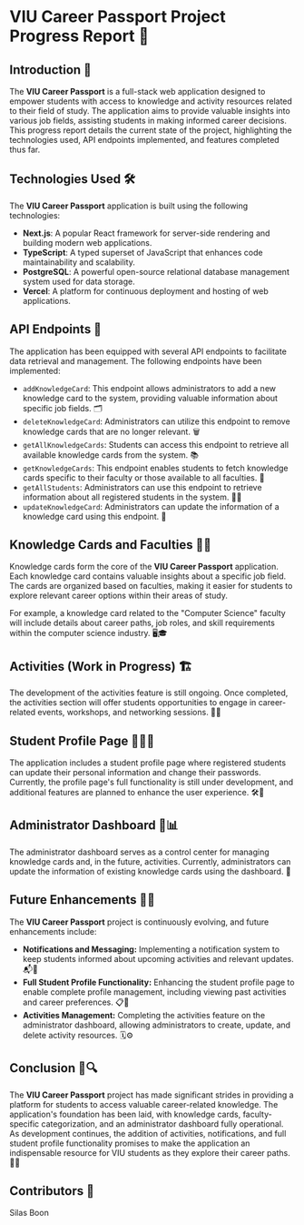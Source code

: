 # VIU Career Passport Project Progress Report 🚀

## Introduction 📜

The **VIU Career Passport** is a full-stack web application designed to empower students with access to knowledge and activity resources related to their field of study. The application aims to provide valuable insights into various job fields, assisting students in making informed career decisions. This progress report details the current state of the project, highlighting the technologies used, API endpoints implemented, and features completed thus far.

## Technologies Used 🛠️

The **VIU Career Passport** application is built using the following technologies:

- **Next.js**: A popular React framework for server-side rendering and building modern web applications.
- **TypeScript**: A typed superset of JavaScript that enhances code maintainability and scalability.
- **PostgreSQL**: A powerful open-source relational database management system used for data storage.
- **Vercel**: A platform for continuous deployment and hosting of web applications.

## API Endpoints 🚀

The application has been equipped with several API endpoints to facilitate data retrieval and management. The following endpoints have been implemented:

- `addKnowledgeCard`: This endpoint allows administrators to add a new knowledge card to the system, providing valuable information about specific job fields. 🗂️
- `deleteKnowledgeCard`: Administrators can utilize this endpoint to remove knowledge cards that are no longer relevant. 🗑️
- `getAllKnowledgeCards`: Students can access this endpoint to retrieve all available knowledge cards from the system. 📚
- `getKnowledgeCards`: This endpoint enables students to fetch knowledge cards specific to their faculty or those available to all faculties. 📜
- `getAllStudents`: Administrators can use this endpoint to retrieve information about all registered students in the system. 🧑‍🎓
- `updateKnowledgeCard`: Administrators can update the information of a knowledge card using this endpoint. 🔄

## Knowledge Cards and Faculties 🧠🏫

Knowledge cards form the core of the **VIU Career Passport** application. Each knowledge card contains valuable insights about a specific job field. The cards are organized based on faculties, making it easier for students to explore relevant career options within their areas of study.

For example, a knowledge card related to the "Computer Science" faculty will include details about career paths, job roles, and skill requirements within the computer science industry. 🖥️🎓

## Activities (Work in Progress) 🏗️

The development of the activities feature is still ongoing. Once completed, the activities section will offer students opportunities to engage in career-related events, workshops, and networking sessions. 📆🤝

## Student Profile Page 👩‍🎓📝

The application includes a student profile page where registered students can update their personal information and change their passwords. Currently, the profile page's full functionality is still under development, and additional features are planned to enhance the user experience. 🛠️🔐

## Administrator Dashboard 🚦📊

The administrator dashboard serves as a control center for managing knowledge cards and, in the future, activities. Currently, administrators can update the information of existing knowledge cards using the dashboard. 🚀

## Future Enhancements 🚧🔮

The **VIU Career Passport** project is continuously evolving, and future enhancements include:

- **Notifications and Messaging:** Implementing a notification system to keep students informed about upcoming activities and relevant updates. 📬📢
- **Full Student Profile Functionality:** Enhancing the student profile page to enable complete profile management, including viewing past activities and career preferences. 📋👥
- **Activities Management:** Completing the activities feature on the administrator dashboard, allowing administrators to create, update, and delete activity resources. 🗓️⚙️

## Conclusion 🎉🔍

The **VIU Career Passport** project has made significant strides in providing a platform for students to access valuable career-related knowledge. The application's foundation has been laid, with knowledge cards, faculty-specific categorization, and an administrator dashboard fully operational. As development continues, the addition of activities, notifications, and full student profile functionality promises to make the application an indispensable resource for VIU students as they explore their career paths. 🏅🌟

## Contributors 🤝

Silas Boon

